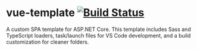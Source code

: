 # vue-template [![Build Status](https://travis-ci.org/phil-harmoniq/vue-template.svg?branch=master)](https://travis-ci.org/phil-harmoniq/vue-template)

A custom SPA template for ASP.NET Core. This template includes Sass and TypeScript loaders, task/launch files for VS Code development, and a build customization for cleaner folders.